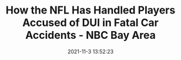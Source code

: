 ---
"title": "How the NFL Has Handled Players Accused of DUI in Fatal Car Accidents - NBC Bay Area"
"date": "2021-11-3 13:52:23"
"feed_name": "GOOGLENEWSCONSTRUCTION"
"feed_website": "https://news.google.com/search?q=construction%2Bincident&hl=en-US&gl=US&ceid=US:en"
"feed_rss": "https://news.google.com/rss/search?q=construction%2Bincident&hl=en-US&gl=US&ceid=US:en"
"link": "https://www.nbcbayarea.com/news/sports/nfl-players-accused-dui-fatal-car-accidents-henry-ruggs/2715700/"
"source": "{'href': 'https://www.nbcbayarea.com', 'title': 'NBC Bay Area'}"
"file": "_posts/2021-1-1-04b32681a450c7ad9ad7c484443f6c661c4986b6.md"
"accident": "1"
"drilling": "0"
"dead": "0"
"injured": "0"
"arrested": "0"
"place": "unknown place"
"where": "unknown site"
"causes": "unknown"
"place_uri": "unknown place"
---